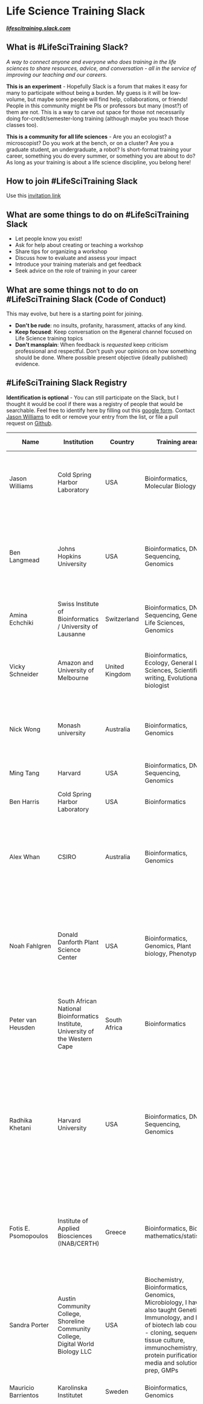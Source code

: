 # Life Science Training Slack

#### *[lifescitraining.slack.com](https://lifescitraining.slack.com)*


## What is #LifeSciTraining Slack?

*A way to connect anyone and everyone who does training in the life sciences to share resources, advice, and conversation - all in the service of improving our teaching and our careers.*

**This is an experiment** - Hopefully Slack is a forum that makes it easy for many to participate without being a burden. My guess is it will be low-volume, but maybe some people will find help, collaborations, or friends! People in this community might be PIs or professors but many (most?) of them are not. This is a way to carve out space for those not necessarily doing for-credit/semester-long training (although maybe you teach those classes too).

**This is a community for all life sciences** - Are you an ecologist? a microscopist? Do you work at the bench, or on a cluster? Are you a graduate student, an undergraduate, a robot? Is short-format training your career,  something you do every summer, or something you are about to do? As long as your training is about a life science discipline, you belong here!

## How to join #LifeSciTraining Slack

Use this [invitation link](https://join.slack.com/t/lifescitraining/shared_invite/enQtNDc2NDk2NzMyNjkyLTE0NTRmNzBkYTIxZTBjNWIzNDhjZjc0MjU1MmFjZDNiMWI5MWQ4MTQxMDA3MDg1OGFjNzlhOGY4NWY2NjczMmM)

## What are some things to do on #LifeSciTraining Slack

- Let people know you exist!
- Ask for help about creating or teaching a workshop
- Share tips for organizing a workshop
- Discuss how to evaluate and assess your impact
- Introduce your training materials and get feedback
- Seek advice on the role of training in your career


## What are some things not to do on #LifeSciTraining Slack (Code of Conduct)

This may evolve, but here is a starting point for joining.

- **Don't be rude**: no insults, profanity, harassment, attacks of any kind.
- **Keep focused**: Keep conversation on the #general channel focused on Life Science training topics
- **Don't mansplain**: When feedback is *requested* keep criticism professional and respectful. Don't push your opinions on how something should be done. Where possible present objective (ideally published) evidence.

## #LifeSciTraining Slack Registry

**Identification is optional** - You can still participate on the Slack, but I thought it would be cool if there was a registry of people that would be searchable.  Feel free to identify here by filling out this [google form](https://goo.gl/forms/ZBW1Vln3RXs5uvTx1). Contact [Jason Williams](mailto:williams@cshl.edu) to edit or remove your entry from the list, or file a pull request on [Github](https://github.com/JasonJWilliamsNY/LifeSciTrainingSlack). 

|Name|Institution|Country|Training areas|Training Frequency|Contact|Communities|Teaching Tags|URL|
|----|-----------|-------|--------------|------------------|-------|-----------|--------------|---|
|Jason Williams|Cold Spring Harbor Laboratory|USA|Bioinformatics, Molecular Biology| A few times a year|williams@cshl.edu, twitter: @JasonWilliamsNY|The Carpentries - Software, Data, Library Carpentry, CyVerse, NIH Data Commons|Molecular cloning, R, Python, Jupyter, Docker, cloud computing, RNA-Seq, education and assessment|[http://jasonjwilliamsny.github.io/profile/](http://jasonjwilliamsny.github.io/profile/)|
|Ben Langmead|Johns Hopkins University|USA|Bioinformatics, DNA Sequencing, Genomics|Once a year or less|ben.langmead@gmail.com|ISCB - International Society for Computational Biology, NIH - National Institutes of Health, NSF - National Science Foundation|algorithms, data structures, programming|[http://www.langmead-lab.org/teaching-materials](http://www.langmead-lab.org/teaching-materials)|
|Amina Echchiki|Swiss Institute of Bioinformatics / University of Lausanne|Switzerland|Bioinformatics, DNA Sequencing, General Life Sciences, Genomics|A few times a year|a.echchiki@gmail.com; twitter: @aechchik|ELIXIR, SIB Training |bioinformatics, genome assembly, long reads sequencing||
|Vicky Schneider|Amazon and University of Melbourne|United Kingdom |Bioinformatics, Ecology, General Life Sciences, Scientific writing, Evolutionary biologist |A few times a year|Mvschneiderg@gmail.com|Galaxy|Bioinformatics, population genetics, ecology and evolution of biodiversity, introduction to ML||
|Nick Wong|Monash university|Australia|Bioinformatics, Genomics|A few times a year|Nick.wong@monash.edu|ABACBS - Australian Bioinformatics and Computational Biology Society|R, genomics, RNA-Seq |[https://github.com/MonashBioinformaticsPlatform](https://github.com/MonashBioinformaticsPlatform)|
|Ming Tang|Harvard|USA|Bioinformatics, DNA Sequencing, Genomics|A few times a year|tangming2005@gmail.com|NIH - National Institutes of Health|ChIP-Seq, single cell RNA-Seq, unix shell, R, snakemake|[https://divingintogeneticsandgenomics.rbind.io/](https://divingintogeneticsandgenomics.rbind.io/)|
|Ben Harris|Cold Spring Harbor Laboratory|USA|Bioinformatics|Once a year or less|bharris@cshl.edu @b_harris_12||python||
|Alex Whan|CSIRO |Australia |Bioinformatics, Genomics|A few times a year|@alexwhan|ABACBS - Australian Bioinformatics and Computational Biology Society, The Carpentries - Software, Data, Library Carpentry|R, git||
|Noah Fahlgren|Donald Danforth Plant Science Center|USA|Bioinformatics, Genomics, Plant biology, Phenotyping|A few times a year|nfahlgren@danforthcenter.org, Twitter: @NoahFahlgren|ASPB - American Society of Plant Biology, ISCB - International Society for Computational Biology, NSF - National Science Foundation|image analysis, statistics, bioinformatics |[https://www.danforthcenter.org/scientists-research/principal-investigators/noah-fahlgren](https://www.danforthcenter.org/scientists-research/principal-investigators/noah-fahlgren)|
|Peter van Heusden|South African National Bioinformatics Institute, University of the Western Cape|South Africa|Bioinformatics|A few times a year|pvanheus|Galaxy, ASBCB - African Society for Bioinformatics and Computational Biology|python, microbial bioinformatics, galaxy||
|Radhika Khetani|Harvard University|USA|Bioinformatics, DNA Sequencing, Genomics|Once a month or more|khetani.r@gmail.com, rs_khetani|The Carpentries - Software, Data, Library Carpentry, Galaxy, GOBLET - Global Organisation for Bioinformatics Learning, Education & Training, H3ABioNet - Pan African Bioinformatics network|R, HPC, NGS, Data management|[https://hbctraining.github.io/main](https://hbctraining.github.io/main)|
|Fotis E. Psomopoulos|Institute of Applied Biosciences (INAB/CERTH) |Greece |Bioinformatics, Biology mathematics/statistics|A few times a year|@fopsom|The Carpentries - Software, Data, Library Carpentry, ELIXIR, ISCB - International Society for Computational Biology|NGS Data Analysis, R (Intro / Advanced), Machine Learning for Life Sciences, Reproducibility approaches (Docker, CWL) |[https://fpsom.github.io](https://fpsom.github.io)|
|Sandra Porter|Austin Community College, Shoreline Community College, Digital World Biology LLC|USA|Biochemistry, Bioinformatics, Genomics, Microbiology, I have also taught Genetics, Immunology, and lots of biotech lab courses - cloning, sequencing, tissue culture, immunochemistry, protein purification, media and solution prep, GMPs|A few times a year|digitalbio@gmail.com  @digitalbio|ASM - American Soceity for Microbiology, NSF - National Science Foundation, Bio-Link, NABT (National Association of Biology Teachers)|Bioinformatics for biologists, and Bioinformatics for biology instructors|[https://DWBio.com](https://DWBio.com)|
|Mauricio Barrientos|Karolinska Institutet|Sweden|Bioinformatics, Genomics|Once a year or less|mauricio.barrientos@ki.se||||
|Sonika Tyagi|Monash University |Australia |Bioinformatics, Biology mathematics/statistics, DNA Sequencing, General Life Sciences, Genomics, Health/medical sciences, Microbiology|A few times a year, Once a month or more|sonika.tyagi@monash.edu, @tsonika|ABACBS - Australian Bioinformatics and Computational Biology Society, The Carpentries - Software, Data, Library Carpentry, EMBL - European Molecular Biology Laboratory (and all EMBL-related projects), Galaxy, GOBLET - Global Organisation for Bioinformatics Learning, Education & Training|NGS, RADseq, alignment, de novo assembly, RNAseq, CHIPseq, metagenomics, cancer genomics. R, Python, HPC, open refine |[http://github.com/tsonika](http://github.com/tsonika)|
|Peter Hoyt|Oklahoma State University|USA|Bioinformatics, DNA Sequencing, Genomics, Molecular biology|A few times a year|peter.r.hoyt@okstate.edu  @peterrhoyt|The Carpentries - Software, Data, Library Carpentry, CyVerse|Bioinformatics, Genomics, Sequencing||
|Alyssa Valcourt|James Madison University|USA|Science Librarian who supports Chemistry, Biology, Physics, Geology|A few times a year|valcouah@jmu.edu @alyssavalcourt|ACRL- Association of College & Research Libraries|||
|Conor Meehan|Institute of Tropical Medicine|Belgium|Bioinformatics, DNA Sequencing, Genomics, Health/medical sciences|A few times a year|con_meehan||phylogenetics, molecular epidemiology, pathogen dynamics||
|Julie McMurry|OSU|USA|Health/medical sciences, GSuite for team science|A few times a year|@figgyjam|NIH - National Institutes of Health|gsuite, data science|[https://data2health.github.io/mtip-tutorial/](https://data2health.github.io/mtip-tutorial/)|
|Emily Lescak|University of Alaska |USA|Bioinformatics, General Life Sciences, Microbiology, Microscopy, Scientific writing, science communication|A few times a year|elescak@alaska.edu; @elescak|Genetics Society of America|science communication, bioinformatics||
|Olabode Ajayi|University of the Western Cape/SANBI|South Africa|Bioinformatics, Biology mathematics/statistics, DNA Sequencing, Genomics, Proteomics|Once a year or less|3004115@myuwc.ac.za|The Carpentries - Software, Data, Library Carpentry, Galaxy, H3ABioNet - Pan African Bioinformatics network, ISCB - International Society for Computational Biology, NIH - National Institutes of Health|Bioinformatics and Datascience|[https://github.com/boratonAJ](https://github.com/boratonAJ)|
|Lex Nederbragt|University of Oslo|Norway|Bioinformatics|A few times a year|lex.nederbragt@ibv.uio.no Twitter: [@lexnederbragt](twitter.com/lexnederbragt)|The Carpentries - Software and Data Carpentry|Bioinformatics, Good Practice in Computational Biology, Reproducibility in Computational Biology, Sequencing data analysis|[https://github.com/lexnederbragt](https://github.com/lexnederbragt)|
|Lisa Federer|National Library of Medicicne|USA|Scientific writing, data management and visualization, R programming|Once a year or less|lisa.federer@nih.gov|NIH - National Institutes of Health|R, data management, data visualization, text mining|[https://github.com/informationista/](https://github.com/informationista/)|
|Lee Katz|Enteric Diseases Laboratory Branch, Centers for Disease Control and Prevention|USA|Bioinformatics|Once a year or less|@lskatz||genomic epidemiology, comparative genomics||
|Adrian Gomez|Cold Spring Harbor Laboratory|USA|General Life Sciences, Neuroscience, Neurobiologist turned Science Informationist|A few times a year|@cheech_gomez|NIH - National Institutes of Health, NSF - National Science Foundation, SFN - Society for Neuroscience|||
|Srihari Radhakrishnan|Arc Bio |USA|Bioinformatics, Genomics|Once a year or less|srihari176@gmail.com||sequencing, dataviz, bioinformatics, unix, R|[https://www.linkedin.com/in/srihari-radhakrishnan-6777528/](https://www.linkedin.com/in/srihari-radhakrishnan-6777528/)|
|Karen Word|UC Davis / the Carpentries|USA|Bioinformatics, Ecology, Genomics, Instructor training|A few times a year|krlizars@ucdavis.edu, @karen_word|The Carpentries - Software, Data, Library Carpentry, NIH - National Institutes of Health|||
|Robert Davey|Earlham Institute|UK|Bioinformatics, Scientific writing, Scientific Computing, Soft skills, e.g. poster design|A few times a year|@froggleston|The Carpentries - Software, Data, Library Carpentry, CyVerse, ELIXIR, EMBL - European Molecular Biology Laboratory (and all EMBL-related projects), Galaxy, NSF - National Science Foundation|Data management, Information Systems, HPC, ontologies|[https://github.com/froggleston](https://github.com/froggleston)|
|Toby Hodges|EMBL|Germany|Bioinformatics|Once a month or more|@tbyhdgs|ELIXIR, EMBL - European Molecular Biology Laboratory (and all EMBL-related projects)|Python, Bash, Version Control, Data Management, Regular Expressions, HPC|https://bio-it.embl.de|
|Umar Ahmad|Universiti Putra Malaysia and Malaysia Genome Institute (MGI)|Malaysia |Bioinformatics, DNA Sequencing, Genomics, Neuroscience, Scientific writing|Once a year or less|babasaraki@yahoo.co.uk/@babasaraki01|H3ABioNet - Pan African Bioinformatics network, ISCB - International Society for Computational Biology, ASBCB - African Society for Bioinformatics and Computational Biology |Bioinformatics, R, RNA-seq analysis, Python and Cancer Genomics||
|Terri Attwood|The University of Manchester|UK|Bioinformatics|A few times a year|teresa.k.attwood@manchester.ac.uk|GOBLET - Global Organisation for Bioinformatics Learning, Education & Training|protein sequence analysis, protein family characterisation, protein function annotation, introductory bioinformatics 4 schools|[https://www.research.manchester.ac.uk/portal/en/researchers/terri-attwood(7df29450-9ecd-4f4d-9e77-32f25f255d97)/publications.html](https://www.research.manchester.ac.uk/portal/en/researchers/terri-attwood(7df29450-9ecd-4f4d-9e77-32f25f255d97)/publications.html)|
|Edgar|Mount Sinai|USA|Biochemistry, Bioinformatics, Biology mathematics/statistics, Cell biology, DNA Sequencing, Ecology, General Life Sciences, Genomics, Marine biology, Metabolomics, Microbiology, Molecular biology, Proteomics, Scientific writing|A few times a year|eegonzalezk@gmail.com||Bioinformatics, Immunology, Biology|[https://eegk.github.io/](https://eegk.github.io/)|
|Samuel Seaver|Argonne National Laboratory|USA|Biochemistry, Bioinformatics, Biology mathematics/statistics, Plant biology|Once a year or less|@samseaver|ASPB - American Society of Plant Biology|||
|Molly Phillips|University of Florida|USA|Bioinformatics, Ecology, Marine biology, Plant biology|Once a month or more|mphillips@flmnh.ufl.edu|iDigBio|biodiversity, digitization data, natural history collections, biology, K-12, undergraduate, ecology|[https://www.idigbio.org/](https://www.idigbio.org/)|
| Clint Valentine|TwinStrand Biosciences|USA| Bioinformatics, DNA Sequencing, Genomics|Once a year or less| valentine.clint@gmail.com|EMGS - Environmental Mutagenesis & Genomics Society| Python, DNA Sequencing, Reproducible Bioinformatics Analysis|[https://github.com/clintval](https://github.com/clintval)|
|Sateesh Peri|University of Nevada, Reno|USA|Bioinformatics, Cell biology, Molecular biology|A few times a year|perisateesh@nevada.unr.edu|The Carpentries - Software, Data, Library Carpentry, CyVerse|||
|Ahmed Moustafa|American University in Cairo|Egypt|Bioinformatics, Biology mathematics/statistics, Genomics|A few times a year|amoustafa@aucegypt.edu|ASM - American Soceity for Microbiology, The Carpentries - Software, Data, Library Carpentry, ISCB - International Society for Computational Biology|Bioinformatics, Systems Biology, Population Genetics, Evolution||
|Denise Carvalho-Silva|EMBL-EBI (Open Targets)|United Kingdom|Bioinformatics, Genomics, Health/medical sciences, Drug discovery|Once a month or more|[@deniseome](http://twitter.com/deniseome)|EMBL - European Molecular Biology Laboratory (and all EMBL-related projects)|Ensembl genome browser, Open Targets, Genetic variation, Gene annotation|[https://github.com/deniseome](https://github.com/deniseome)|
|Tyson Swetnam|University of Arizona|USA|Ecology, Remote Sensing|A few times a year|tswetnam@cyverse.org|The Carpentries - Software, Data, Library Carpentry, CyVerse, NEON - National Ecological Observatory Network, NSF - National Science Foundation|R, Python, Remote Sensing, GIS, Ecology, Statistics, lidar, structure from motion|[https://tyson-swetnam.github.io/](https://tyson-swetnam.github.io/)|
|Moamen Elmassry|Texas Tech University|USA|Bioinformatics, Microbiology|A few times a year|moamen.elmassry@gmail.com; @MoamenElmassry|ASM - American Soceity for Microbiology|R, Unix, RNA-seq, microbiome, visualization|[https://github.com/MoamenElmassry](https://github.com/MoamenElmassry)|
|Marcia Mednick|Takara Bio USA|USA|Cell biology, DNA Sequencing, General Life Sciences, Microbiology, Molecular biology|Once a month or more|marciamednick@gmail.com||||
|Marco Chiapello|Italian National Research Council|Italy|Bioinformatics, DNA Sequencing, Genomics, Plant biology, Proteomics|A few times a year|chiapello.m@gmail.com / marpello1980|The Carpentries - Software, Data, Library Carpentry, ELIXIR|R, data analysis, proteomics analysis||
|Naupaka Zimmerman|University of San Francisco|USA|Bioinformatics, Biology mathematics/statistics, Ecology, Genomics|A few times a year|@naupakaz|ASM - American Soceity for Microbiology, The Carpentries - Software, Data, Library Carpentry, ESA - Ecological society of america, NEON - National Ecological Observatory Network, NSF - National Science Foundation|microbial ecology, community ecology, reproducible research|[http://z-lab.io/](http://z-lab.io/)|
|Jeff Oliver|University of Arizona|USA|Bioinformatics, Ecology, Evolution|Once a month or more|jcoliver@email.arizona.edu, @jcoliverAZ|The Carpentries - Software, Data, Library Carpentry, CyVerse|R, python, phyloinformatics|[https://jcoliver.github.io/learn-r](https://jcoliver.github.io/learn-r)|
|Sarah Stevens|University of Wisconsin - Madison|USA|Bioinformatics, Ecology, Genomics|A few times a year|@microStevens|The Carpentries - Software, Data, Library Carpentry||[http://sarahlrstevens.info](http://sarahlrstevens.info)|
|Chissa Rivaldi|University of Notre Dame|USA|Bioinformatics, Biology mathematics/statistics, DNA Sequencing, Ecology, General Life Sciences, Population genetics|A few times a year|clrivaldi@gmail.com, @powerofcheez|The Carpentries - Software, Data, Library Carpentry|bash, python; r, anatomy, physiology, population genetics, GIS|[https://github.com/crivaldi](https://github.com/crivaldi)|
|Alexander Botzki|VIB|Belgium|Bioinformatics, Cheminformatics, General Life Sciences|A few times a year|alexander.botzki@vib.be, @vibbioinfocore|ELIXIR|bash, python, docker, bioconda, protein structure analysis|[https://www.bits.vib.be](https://www.bits.vib.be)|

## Who started this and where is this going?

Me, Jason (@JasonWilliamsNY). I don't want to own it - it belongs to everyone. Let's see if it grows and is useful! If this takes off, we can talk about some more formal community roles/mechanisms and maybe even meet-ups! Share your ideas on Slack
